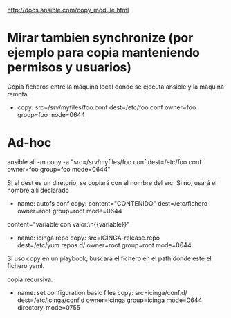 http://docs.ansible.com/copy_module.html

# Mirar tambien synchronize (por ejemplo para copia manteniendo permisos y usuarios)

Copia ficheros entre la máquina local donde se ejecuta ansible y la máquina remota.

- copy: src=/srv/myfiles/foo.conf dest=/etc/foo.conf owner=foo group=foo mode=0644

# Ad-hoc
ansible all -m copy -a "src=/srv/myfiles/foo.conf dest=/etc/foo.conf owner=foo group=foo mode=0644"

Si el dest es un diretorio, se copiará con el nombre del src. Si no, usará el nombre allí declarado


- name: autofs conf
  copy: content="CONTENIDO"
        dest=/etc/fichero
        owner=root group=root mode=0644


content="variable con valor:\n{{variable}}"


- name: icinga repo
  copy: src=ICINGA-release.repo
        dest=/etc/yum.repos.d/
        owner=root group=root mode=0644


Si uso copy en un playbook, buscará el fichero en el path donde esté el fichero yaml.



copia recursiva:
- name: set configuration basic files
  copy: src=icinga/conf.d/ dest=/etc/icinga/conf.d
        owner=icinga group=icinga mode=0644 directory_mode=0755
